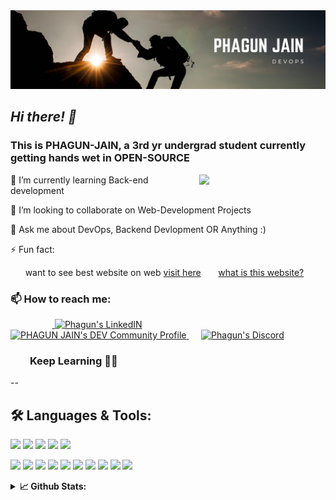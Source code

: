 <img src="https://github.com/PHAGUN-JAIN/PHAGUN-JAIN/blob/main/Simple%20Technology%20LinkedIn%20Banner.png">

## *Hi there! 👋*

### This is PHAGUN-JAIN, a 3rd yr undergrad student currently getting hands wet in OPEN-SOURCE
<img align="right" width=40% src="https://media.giphy.com/media/143vPc6b08locw/giphy.gif">

🌱 I’m currently learning Back-end development <br>

👯 I’m looking to collaborate on Web-Development Projects<br>

💬 Ask me about DevOps, Backend Devlopment OR Anything :)<br>
  
⚡ Fun fact:
<!--  &nbsp;  &nbsp;  &nbsp; &nbsp;  :unamused:  &nbsp;    A for apple B for ball     &nbsp; &nbsp; NAH! <br/>
 &nbsp;  &nbsp;  &nbsp; &nbsp;  &nbsp; &nbsp; &nbsp; &nbsp;&nbsp; &nbsp; &nbsp; &nbsp; &nbsp; &nbsp;&nbsp;  :relieved:  &nbsp;    A for apple B for bada apple &nbsp;&nbsp;  YASS! :yum:
   <br>
   <br> -->
  &nbsp; &nbsp; &nbsp;  want to see best website on web [visit here](https://best-website-on-web.happylittletoad.repl.co/)
  &nbsp; &nbsp; &nbsp;  [what is this website?](https://www.google.com/search?client=firefox-b-d&q=what+is+rickrolling)
###  **📫 How to reach me:** 

 &nbsp; &nbsp; &nbsp; &nbsp; &nbsp; &nbsp; &nbsp; &nbsp; &nbsp;<a href="https://in.linkedin.com/in/phagun-jain-88b532190" >
    <img alt="Phagun's LinkedIN" src="https://raw.githubusercontent.com/peterthehan/peterthehan/master/assets/linkedin.svg" style="max-width:100%;" width="22px"></a>
 &nbsp; &nbsp; &nbsp;<a href="https://dev.to/phagunjain">
  <img src="https://d2fltix0v2e0sb.cloudfront.net/dev-badge.svg" alt="PHAGUN JAIN's DEV Community Profile" height="30" width="30" >
</a>
 &nbsp; &nbsp; &nbsp;<a href="#"><img alt="Phagun's Discord" src="https://raw.githubusercontent.com/peterthehan/peterthehan/master/assets/discord.svg" style="max-width:100%;" width="22px" ></a><br>   

### &nbsp; &nbsp; &nbsp; &nbsp; **Keep Learning** 👨‍🎓️️
--


## 🛠️ **Languages & Tools:**

![](https://img.shields.io/badge/OS-Linux-informational?style=flat&amp&logo=linux&logoColor=white&color=FFD700)
![](https://img.shields.io/badge/OS-Windows-informational?style=flat&amp&logo=windows&logoColor=white&color=FFD700)
![](https://img.shields.io/badge/Shell-Bash-informational?style=flat&amp&logo=gnu-bash&logoColor=white&color=FFD700)
![](https://img.shields.io/badge/Shell-CommandPrompt-informational?style=flat&amp&logo=windows-terminal&logoColor=white&color=FFD700)
![](https://img.shields.io/badge/Shell-powershell-informational?style=flat&amp&logo=powershell&logoColor=white&color=FFD700)


![](https://img.shields.io/badge/Code-SASS-informational?style=flat&amp&logo=sass&logoColor=white&color=FFD700)
![](https://img.shields.io/badge/Code-JavaScript-informational?style=flat&amp&logo=javascript&logoColor=white&color=FFD700)
![](https://img.shields.io/badge/Code-C++-informational?style=flat&amp&logo=C%2B%2B&amp&logoColor=white&color=FFD700)
![](https://img.shields.io/badge/Code-Java-informational?style=flat&amp&logo=java&logoColor=white&color=FFD700)
![](https://img.shields.io/badge/Tools-GIT-informational?style=flat&amp&logo=git&logoColor=white&color=FFD700)
![](https://img.shields.io/badge/Tools-Jenkins-informational?style=flat&amp&logo=jenkins&logoColor=white&color=FFD700)
![](https://img.shields.io/badge/Tools-Maven-informational?style=flat&amp&logo=apache-maven&logoColor=white&color=FFD700)
![](https://img.shields.io/badge/Tools-Selenium-informational?style=flat&amp&logo=selenium&logoColor=white&color=FFD700)
![](https://img.shields.io/badge/Tools-Photoshop-05122A?style=flat&amp&logo=adobe-photoshop&logoColor=white&color=FFD700)
![](https://img.shields.io/badge/Tools-Figma-informational?style=flat&amp&logo=figma&logoColor=white&color=FFD700)




<details>
  <summary> <b>📈 Github Stats:</b></summary>
<p>
    <a href="">
<img src="https://github-readme-stats.vercel.app/api?username=PHAGUN-JAIN&&show_icons=true&title_color=F2AA4CFF&icon_color=FDD20EFF&text_color=ADEFD1FF&bg_color=151515">
    </a>
  
<img  src="https://github-readme-stats.vercel.app/api/top-langs/?username=PHAGUN-JAIN&theme=dracula&&show_icons=true&title_color=F2AA4CFF&icon_color=FDD20EFF&text_color=ADEFD1FF&bg_color=151515">
</p>
</details>

<br/>
<br/>
